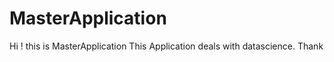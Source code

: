 # MasterApplication


Hi ! this is MasterApplication
This Application deals with datascience.
Thank
